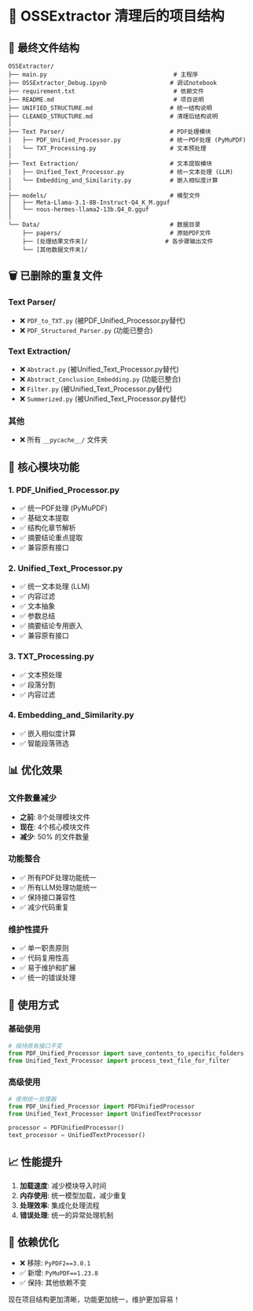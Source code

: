# 🧹 OSSExtractor 清理后的项目结构

## 📁 最终文件结构

```
OSSExtractor/
├── main.py                                    # 主程序
├── OSSExtractor_Debug.ipynb                  # 调试notebook
├── requirement.txt                            # 依赖文件
├── README.md                                  # 项目说明
├── UNIFIED_STRUCTURE.md                      # 统一结构说明
├── CLEANED_STRUCTURE.md                      # 清理后结构说明
│
├── Text Parser/                              # PDF处理模块
│   ├── PDF_Unified_Processor.py              # 统一PDF处理 (PyMuPDF)
│   └── TXT_Processing.py                     # 文本预处理
│
├── Text Extraction/                          # 文本提取模块
│   ├── Unified_Text_Processor.py             # 统一文本处理 (LLM)
│   └── Embedding_and_Similarity.py           # 嵌入相似度计算
│
├── models/                                   # 模型文件
│   ├── Meta-Llama-3.1-8B-Instruct-Q4_K_M.gguf
│   └── nous-hermes-llama2-13b.Q4_0.gguf
│
└── Data/                                     # 数据目录
    ├── papers/                               # 原始PDF文件
    ├── [处理结果文件夹]/                      # 各步骤输出文件
    └── [其他数据文件夹]/
```

## 🗑️ 已删除的重复文件

### Text Parser/
- ❌ `PDF_to_TXT.py` (被PDF_Unified_Processor.py替代)
- ❌ `PDF_Structured_Parser.py` (功能已整合)

### Text Extraction/
- ❌ `Abstract.py` (被Unified_Text_Processor.py替代)
- ❌ `Abstract_Conclusion_Embedding.py` (功能已整合)
- ❌ `Filter.py` (被Unified_Text_Processor.py替代)
- ❌ `Summerized.py` (被Unified_Text_Processor.py替代)

### 其他
- ❌ 所有 `__pycache__/` 文件夹

## 🎯 核心模块功能

### 1. PDF_Unified_Processor.py
- ✅ 统一PDF处理 (PyMuPDF)
- ✅ 基础文本提取
- ✅ 结构化章节解析
- ✅ 摘要结论重点提取
- ✅ 兼容原有接口

### 2. Unified_Text_Processor.py
- ✅ 统一文本处理 (LLM)
- ✅ 内容过滤
- ✅ 文本抽象
- ✅ 参数总结
- ✅ 摘要结论专用嵌入
- ✅ 兼容原有接口

### 3. TXT_Processing.py
- ✅ 文本预处理
- ✅ 段落分割
- ✅ 内容过滤

### 4. Embedding_and_Similarity.py
- ✅ 嵌入相似度计算
- ✅ 智能段落筛选

## 📊 优化效果

### 文件数量减少
- **之前**: 8个处理模块文件
- **现在**: 4个核心模块文件
- **减少**: 50% 的文件数量

### 功能整合
- ✅ 所有PDF处理功能统一
- ✅ 所有LLM处理功能统一
- ✅ 保持接口兼容性
- ✅ 减少代码重复

### 维护性提升
- ✅ 单一职责原则
- ✅ 代码复用性高
- ✅ 易于维护和扩展
- ✅ 统一的错误处理

## 🚀 使用方式

### 基础使用
```python
# 保持原有接口不变
from PDF_Unified_Processor import save_contents_to_specific_folders
from Unified_Text_Processor import process_text_file_for_filter
```

### 高级使用
```python
# 使用统一处理器
from PDF_Unified_Processor import PDFUnifiedProcessor
from Unified_Text_Processor import UnifiedTextProcessor

processor = PDFUnifiedProcessor()
text_processor = UnifiedTextProcessor()
```

## 📈 性能提升

1. **加载速度**: 减少模块导入时间
2. **内存使用**: 统一模型加载，减少重复
3. **处理效率**: 集成化处理流程
4. **错误处理**: 统一的异常处理机制

## 🔧 依赖优化

- ❌ 移除: `PyPDF2==3.0.1`
- ✅ 新增: `PyMuPDF==1.23.8`
- ✅ 保持: 其他依赖不变

现在项目结构更加清晰，功能更加统一，维护更加容易！
